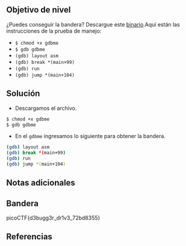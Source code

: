 ## Objetivo de nivel
¿Puedes conseguir la bandera? Descargue este [binario](https://artifacts.picoctf.net/c/86/gdbme).Aquí están las instrucciones de la prueba de manejo:

- `$ chmod +x gdbme`
- `$ gdb gdbme`
- `(gdb) layout asm`
- `(gdb) break *(main+99)`
- `(gdb) run`
- `(gdb) jump *(main+104)`

## Solución
- Descargamos el archivo.
``` bash
$ chmod +x gdbme
$ gdb gdbme
```
- En el `gdbme` ingresamos lo siguiente para obtener la bandera.
```` bash
(gdb) layout asm
(gdb) break *(main+99)
(gdb) run
(gdb) jump *(main+104)
````

## Notas adicionales


## Bandera
picoCTF{d3bugg3r_dr1v3_72bd8355}

## Referencias

